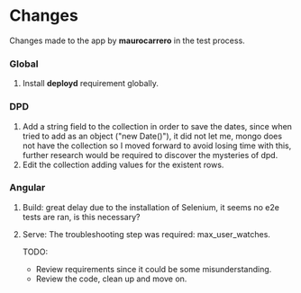 # Changes
Changes made to the app by **maurocarrero** in the test process.

### Global
1. Install **deployd** requirement globally.

### DPD
1. Add a string field to the collection in order to save the dates, since when tried to add as an object ("new Date()"),
it did not let me, mongo does not have the collection so I moved forward to avoid losing time with this, further research
would be required to discover the mysteries of dpd.
2. Edit the collection adding values for the existent rows.

### Angular
1. Build: great delay due to the installation of Selenium, it seems no e2e tests are ran, is this necessary?
2. Serve: The troubleshooting step was required: max_user_watches.

    TODO:
    - Review requirements since it could be some misunderstanding.
    - Review the code, clean up and move on.
